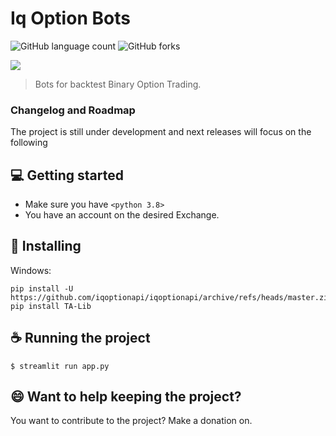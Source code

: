 # Iq Option Bots


![GitHub language count](https://img.shields.io/github/languages/count/metheuspsc/Iq_Option_Bots?style=for-the-badge)
![GitHub forks](https://img.shields.io/github/forks/metheuspsc/Iq_Option_Bots?style=for-the-badge)


<img src="static/personagem2.png">

> Bots for backtest Binary Option Trading.
> 
### Changelog and Roadmap

The project is still under development and next releases will focus on the following


## 💻 Getting started

* Make sure you have `<python 3.8>`
* You have an account on the desired Exchange.

## 🚀 Installing

Windows:
```
pip install -U https://github.com/iqoptionapi/iqoptionapi/archive/refs/heads/master.zip
pip install TA-Lib
```

## ☕ Running the project

```
$ streamlit run app.py
```
## 😄 Want to help keeping the project?<br>

You want to contribute to the project? 
Make a donation on.
